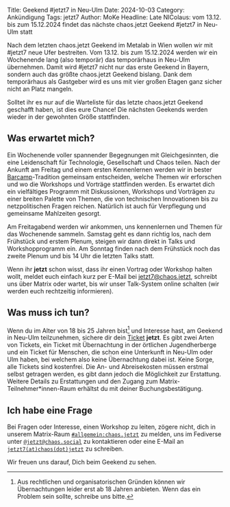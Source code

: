 Title: Geekend #jetzt7 in Neu-Ulm
Date: 2024-10-03
Category: Ankündigung
Tags: jetzt7
Author: MoKe
Headline: Late NIColaus: vom 13.12. bis zum 15.12.2024 findet das nächste chaos.jetzt Geekend #jetzt7 in Neu-Ulm statt

Nach dem letzten chaos.jetzt Geekend im Metalab in Wien wollen wir mit #jetzt7 neue Ufer bestreiten.
Vom 13.12. bis zum 15.12.2024 werden wir ein Wochenende lang (also temporär) das temporärhaus in Neu-Ulm übernehmen.
Damit wird #jetzt7 nicht nur das erste Geekend in Bayern, sondern auch das größte chaos.jetzt Geekend bislang.
Dank dem temporärhaus als Gastgeber wird es uns mit vier großen Etagen ganz sicher nicht an Platz mangeln.

Solltet ihr es nur auf die Warteliste für das letzte chaos.jetzt Geekend geschafft haben, ist dies eure Chance!
Die nächsten Geekends werden wieder in der gewohnten Größe stattfinden.

## Was erwartet mich?

Ein Wochenende voller spannender Begegnungen mit Gleichgesinnten, die eine Leidenschaft für Technologie, Gesellschaft
und Chaos teilen. Nach der Ankunft am Freitag und einem ersten Kennenlernen werden wir in bester
[Barcamp](https://de.wikipedia.org/wiki/Barcamp)-Tradition gemeinsam entscheiden, welche Themen wir erforschen und
wo die Workshops und Vorträge stattfinden werden. Es erwartet dich ein vielfältiges Programm mit Diskussionen,
Workshops und Vorträgen zu einer breiten Palette von Themen, die von technischen Innovationen bis zu netzpolitischen
Fragen reichen. Natürlich ist auch für Verpflegung und gemeinsame Mahlzeiten gesorgt.

Am Freitagabend werden wir ankommen, uns kennenlernen und Themen für das Wochenende sammeln.
Samstag geht es dann richtig los, nach dem Frühstück und erstem Plenum,
steigen wir dann direkt in Talks und Workshopprogramm ein.
Am Sonntag finden nach dem Frühstück noch das zweite Plenum und bis 14 Uhr die letzten Talks statt.

Wenn ihr **jetzt** schon wisst, dass ihr einen Vortrag oder Workshop halten wollt,
meldet euch einfach kurz per E-Mail bei jetzt7@chaos.jetzt, schreibt uns über Matrix oder wartet,
bis wir unser Talk-System online schalten (wir werden euch rechtzeitig informieren).

## Was muss ich tun?

Wenn du im Alter von 18 bis 25 Jahren bist[^1] und Interesse hast, am Geekend in Neu-Ulm teilzunehmen, sichere dir
dein [Ticket](http://tickets.chaos.jetzt/jetzt7) **jetzt**. Es gibt zwei Arten von Tickets,
ein Ticket mit Übernachtung in der örtlichen Jugendherberge und
ein Ticket für Menschen, die schon eine Unterkunft in Neu-Ulm oder Ulm haben, bei welchem also keine Übernachtung dabei ist.
Keine Sorge, alle Tickets sind kostenfrei.
Die An- und Abreisekosten müssen erstmal selbst getragen werden, es gibt dann jedoch die Möglichkeit zur Erstattung.
Weitere Details zu Erstattungen und den Zugang zum Matrix-Teilnehmer*innen-Raum erhältst du mit deiner Buchungsbestätigung.

## Ich habe eine Frage

Bei Fragen oder Interesse, einen Workshop zu leiten, zögere nicht, dich in unserem Matrix-Raum
[`#allgemein:chaos.jetzt`](https://matrix.to/#/#allgemein:chaos.jetzt) zu melden, uns im Fediverse unter
[`@jetzt@chaos.social`](https://chaos.social/@jetzt) zu kontaktieren oder eine E-Mail an [`jetzt7(at)chaos(dot)jetzt`](mailto:jetzt7@chaos.jetzt?subject=Frage%20zu%20#jetzt7%20Geekend
) zu schreiben.


Wir freuen uns darauf, Dich beim Geekend zu sehen.

[^1]: Aus rechtlichen und organisatorischen Gründen können wir Übernachtungen
leider erst ab 18 Jahren anbieten. Wenn das ein Problem sein sollte, schreibe uns bitte.
